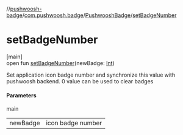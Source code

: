 //[pushwoosh-badge](../../../index.md)/[com.pushwoosh.badge](../index.md)/[PushwooshBadge](index.md)/[setBadgeNumber](set-badge-number.md)

# setBadgeNumber

[main]\
open fun [setBadgeNumber](set-badge-number.md)(newBadge: [Int](https://kotlinlang.org/api/latest/jvm/stdlib/kotlin-stdlib/kotlin/-int/index.html))

Set application icon badge number and synchronize this value with pushwoosh backend. 0 value can be used to clear badges

#### Parameters

main

| | |
|---|---|
| newBadge | icon badge number |
